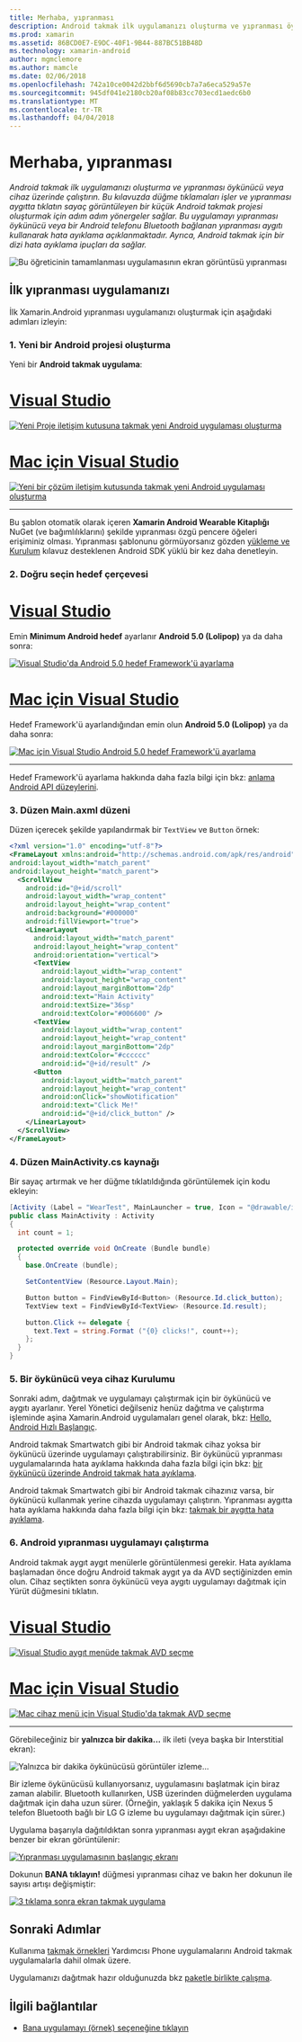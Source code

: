 ```yaml
---
title: Merhaba, yıpranması
description: Android takmak ilk uygulamanızı oluşturma ve yıpranması öykünücü veya cihaz üzerinde çalıştırın. Bu kılavuzda düğme tıklamaları işler ve yıpranması aygıtta tıklatın sayaç görüntüleyen bir küçük Android takmak projesi oluşturmak için adım adım yönergeler sağlar. Bu uygulamayı yıpranması öykünücü veya bir Android telefonu Bluetooth bağlanan yıpranması aygıtı kullanarak hata ayıklama açıklanmaktadır. Ayrıca, Android takmak için bir dizi hata ayıklama ipuçları da sağlar.
ms.prod: xamarin
ms.assetid: 86BCD0E7-E9DC-40F1-9B44-887BC51BB48D
ms.technology: xamarin-android
author: mgmclemore
ms.author: mamcle
ms.date: 02/06/2018
ms.openlocfilehash: 742a10ce0042d2bbf6d5690cb7a7a6eca529a57e
ms.sourcegitcommit: 945df041e2180cb20af08b83cc703ecd1aedc6b0
ms.translationtype: MT
ms.contentlocale: tr-TR
ms.lasthandoff: 04/04/2018
---
```

# <a name="hello-wear"></a>Merhaba, yıpranması

_Android takmak ilk uygulamanızı oluşturma ve yıpranması öykünücü veya cihaz üzerinde çalıştırın. Bu kılavuzda düğme tıklamaları işler ve yıpranması aygıtta tıklatın sayaç görüntüleyen bir küçük Android takmak projesi oluşturmak için adım adım yönergeler sağlar. Bu uygulamayı yıpranması öykünücü veya bir Android telefonu Bluetooth bağlanan yıpranması aygıtı kullanarak hata ayıklama açıklanmaktadır. Ayrıca, Android takmak için bir dizi hata ayıklama ipuçları da sağlar._

![Bu öğreticinin tamamlanması uygulamasının ekran görüntüsü yıpranması](hello-wear-images/example.png)

## <a name="your-first-wear-app"></a>İlk yıpranması uygulamanızı

İlk Xamarin.Android yıpranması uygulamanızı oluşturmak için aşağıdaki adımları izleyin:

### <a name="1-create-a-new-android-project"></a>1. Yeni bir Android projesi oluşturma

Yeni bir **Android takmak uygulama**:

# <a name="visual-studiotabvswin"></a>[Visual Studio](#tab/vswin)

[![Yeni Proje iletişim kutusuna takmak yeni Android uygulaması oluşturma](hello-wear-images/vs/new-solution-sml.png)](hello-wear-images/vs/new-solution.png#lightbox)

# <a name="visual-studio-for-mactabvsmac"></a>[Mac için Visual Studio](#tab/vsmac)

[![Yeni bir çözüm iletişim kutusunda takmak yeni Android uygulaması oluşturma](hello-wear-images/xs/new-solution-sml.png)](hello-wear-images/xs/new-solution.png#lightbox)

-----


Bu şablon otomatik olarak içeren **Xamarin Android Wearable Kitaplığı** NuGet (ve bağımlılıklarını) şekilde yıpranması özgü pencere öğeleri erişiminiz olması. Yıpranması şablonunu görmüyorsanız gözden [yükleme ve Kurulum](~/android/wear/get-started/installation.md) kılavuz desteklenen Android SDK yüklü bir kez daha denetleyin. 

### <a name="2-choose-the-correct-target-framework"></a>2. Doğru seçin **hedef çerçevesi**

# <a name="visual-studiotabvswin"></a>[Visual Studio](#tab/vswin)

Emin **Minimum Android hedef** ayarlanır **Android 5.0 (Lolipop)** ya da daha sonra: 

[![Visual Studio'da Android 5.0 hedef Framework'ü ayarlama](hello-wear-images/vs/target-framework-sml.png)](hello-wear-images/vs/target-framework.png#lightbox)

# <a name="visual-studio-for-mactabvsmac"></a>[Mac için Visual Studio](#tab/vsmac)

Hedef Framework'ü ayarlandığından emin olun **Android 5.0 (Lolipop)** ya da daha sonra:

[![Mac için Visual Studio Android 5.0 hedef Framework'ü ayarlama](hello-wear-images/xs/target-framework-sml.png)](hello-wear-images/xs/target-framework.png#lightbox)

-----

Hedef Framework'ü ayarlama hakkında daha fazla bilgi için bkz: [anlama Android API düzeylerini](~/android/app-fundamentals/android-api-levels.md).


### <a name="3-edit-the-mainaxml-layout"></a>3. Düzen **Main.axml** düzeni

Düzen içerecek şekilde yapılandırmak bir `TextView` ve `Button` örnek: 

```xml
<?xml version="1.0" encoding="utf-8"?>
<FrameLayout xmlns:android="http://schemas.android.com/apk/res/android"
android:layout_width="match_parent"
android:layout_height="match_parent">
  <ScrollView
    android:id="@+id/scroll"
    android:layout_width="wrap_content"
    android:layout_height="wrap_content"
    android:background="#000000"
    android:fillViewport="true">
    <LinearLayout
      android:layout_width="match_parent"
      android:layout_height="wrap_content"
      android:orientation="vertical">
      <TextView
        android:layout_width="wrap_content"
        android:layout_height="wrap_content"
        android:layout_marginBottom="2dp"
        android:text="Main Activity"
        android:textSize="36sp"
        android:textColor="#006600" />
      <TextView
        android:layout_width="wrap_content"
        android:layout_height="wrap_content"
        android:layout_marginBottom="2dp"
        android:textColor="#cccccc"
        android:id="@+id/result" />
      <Button
        android:layout_width="match_parent"
        android:layout_height="wrap_content"
        android:onClick="showNotification"
        android:text="Click Me!"
        android:id="@+id/click_button" />
    </LinearLayout>
  </ScrollView>
</FrameLayout>
```

### <a name="4-edit-the-mainactivitycs-source"></a>4. Düzen **MainActivity.cs** kaynağı

Bir sayaç artırmak ve her düğme tıklatıldığında görüntülemek için kodu ekleyin: 

```csharp
[Activity (Label = "WearTest", MainLauncher = true, Icon = "@drawable/icon")]
public class MainActivity : Activity
{
  int count = 1;

  protected override void OnCreate (Bundle bundle)
  {
    base.OnCreate (bundle);

    SetContentView (Resource.Layout.Main);

    Button button = FindViewById<Button> (Resource.Id.click_button);
    TextView text = FindViewById<TextView> (Resource.Id.result);

    button.Click += delegate {
      text.Text = string.Format ("{0} clicks!", count++);
    };
  }
}
```

### <a name="5-setup-an-emulator-or-device"></a>5. Bir öykünücü veya cihaz Kurulumu

Sonraki adım, dağıtmak ve uygulamayı çalıştırmak için bir öykünücü ve aygıtı ayarlanır. Yerel Yönetici değilseniz henüz dağıtma ve çalıştırma işleminde aşina Xamarin.Android uygulamaları genel olarak, bkz: [Hello, Android Hızlı Başlangıç](~/android/get-started/hello-android/hello-android-quickstart.md).

Android takmak Smartwatch gibi bir Android takmak cihaz yoksa bir öykünücü üzerinde uygulamayı çalıştırabilirsiniz. Bir öykünücü yıpranması uygulamalarında hata ayıklama hakkında daha fazla bilgi için bkz: [bir öykünücü üzerinde Android takmak hata ayıklama](~/android/wear/deploy-test/debug-on-emulator.md).

Android takmak Smartwatch gibi bir Android takmak cihazınız varsa, bir öykünücü kullanmak yerine cihazda uygulamayı çalıştırın. Yıpranması aygıtta hata ayıklama hakkında daha fazla bilgi için bkz: [takmak bir aygıtta hata ayıklama](~/android/wear/deploy-test/debug-on-device.md).


### <a name="6-run-the-android-wear-app"></a>6. Android yıpranması uygulamayı çalıştırma

Android takmak aygıt aygıt menülerle görüntülenmesi gerekir. Hata ayıklama başlamadan önce doğru Android takmak aygıt ya da AVD seçtiğinizden emin olun. Cihaz seçtikten sonra öykünücü veya aygıtı uygulamayı dağıtmak için Yürüt düğmesini tıklatın.

# <a name="visual-studiotabvswin"></a>[Visual Studio](#tab/vswin)

[![Visual Studio aygıt menüde takmak AVD seçme](hello-wear-images/vs/choose-wear-sim.png)](hello-wear-images/vs/choose-wear-sim.png#lightbox)

# <a name="visual-studio-for-mactabvsmac"></a>[Mac için Visual Studio](#tab/vsmac)

[![Mac cihaz menü için Visual Studio'da takmak AVD seçme](hello-wear-images/xs/choose-wear-sim.png)](hello-wear-images/xs/choose-wear-sim.png#lightbox)

-----

Görebileceğiniz bir **yalnızca bir dakika...**  ilk ileti (veya başka bir Interstitial ekran): 

![Yalnızca bir dakika öykünücüsü görüntüler izleme...](hello-wear-images/please-wait.png)

Bir izleme öykünücüsü kullanıyorsanız, uygulamasını başlatmak için biraz zaman alabilir. Bluetooth kullanırken, USB üzerinden düğmelerden uygulama dağıtmak için daha uzun sürer. (Örneğin, yaklaşık 5 dakika için Nexus 5 telefon Bluetooth bağlı bir LG G izleme bu uygulamayı dağıtmak için sürer.)

Uygulama başarıyla dağıtıldıktan sonra yıpranması aygıt ekran aşağıdakine benzer bir ekran görüntülenir:

[![Yıpranması uygulamasının başlangıç ekranı](hello-wear-images/mainactivity-screen.png)](hello-wear-images/mainactivity-screen.png#lightbox)

Dokunun **BANA tıklayın!** düğmesi yıpranması cihaz ve bakın her dokunun ile sayısı artışı değişmiştir:

[![3 tıklama sonra ekran takmak uygulama](hello-wear-images/mainactivity-counts.png)](hello-wear-images/mainactivity-counts.png#lightbox)


## <a name="next-steps"></a>Sonraki Adımlar

Kullanıma [takmak örnekleri](https://developer.xamarin.com/samples/android/Android%20Wear/) Yardımcısı Phone uygulamalarını Android takmak uygulamalarla dahil olmak üzere.

Uygulamanızı dağıtmak hazır olduğunuzda bkz [paketle birlikte çalışma](~/android/wear/deploy-test/packaging.md).


## <a name="related-links"></a>İlgili bağlantılar

- [Bana uygulamayı (örnek) seçeneğine tıklayın](https://developer.xamarin.com/samples/monodroid/wear/WearTest/)
